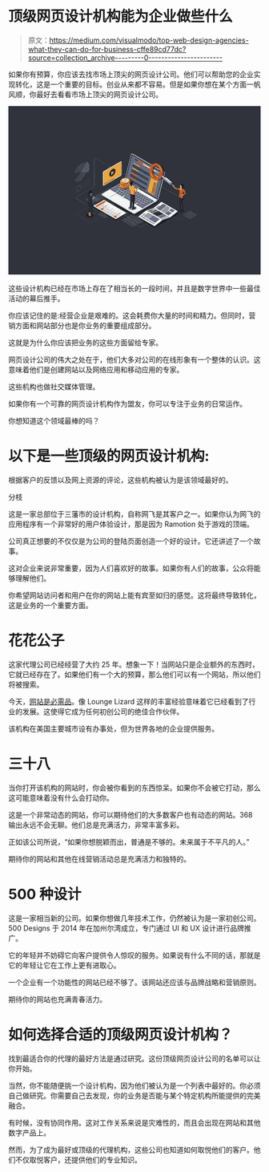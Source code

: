 # 顶级网页设计机构能为企业做些什么

> 原文：<https://medium.com/visualmodo/top-web-design-agencies-what-they-can-do-for-business-cffe89cd77dc?source=collection_archive---------0----------------------->

如果你有预算，你应该去找市场上顶尖的网页设计公司。他们可以帮助您的企业实现转化，这是一个重要的目标。创业从来都不容易。但是如果你想在某个方面一帆风顺，你最好去看看市场上顶尖的网页设计公司。

![](img/1c250c5974e1033a051eefdb0afde58d.png)

这些设计机构已经在市场上存在了相当长的一段时间，并且是数字世界中一些最佳活动的幕后推手。

你应该记住的是:经营企业是艰难的。这会耗费你大量的时间和精力。但同时，营销方面和网站部分也是你业务的重要组成部分。

这就是为什么你应该把业务的这些方面留给专家。

网页设计公司的伟大之处在于，他们大多对公司的在线形象有一个整体的认识。这意味着他们是创建网站以及网络应用和移动应用的专家。

这些机构也做社交媒体管理。

如果你有一个可靠的网页设计机构作为盟友，你可以专注于业务的日常运作。

你想知道这个领域最棒的吗？

# 以下是一些顶级的网页设计机构:

根据客户的反馈以及网上资源的评论，这些机构被认为是该领域最好的。

分枝

这是一家总部位于三藩市的设计机构，自称网飞是其客户之一。如果你认为网飞的应用程序有一个非常好的用户体验设计，那是因为 Ramotion 处于游戏的顶端。

公司真正想要的不仅仅是为公司的登陆页面创造一个好的设计。它还讲述了一个故事。

这对企业来说非常重要，因为人们喜欢好的故事。如果你有人们的故事，公众将能够理解他们。

你希望网站访问者和用户在你的网站上能有宾至如归的感觉。这将最终导致转化，这是业务的一个重要方面。

# 花花公子

这家代理公司已经经营了大约 25 年。想象一下！当网站只是企业额外的东西时，它就已经存在了。如果他们有一个大的预算，那么他们可以有一个网站，所以他们将被搜索。

今天，[网站是必需品](https://visualmodo.com/7-tips-for-choosing-the-perfect-branding-agency/)。像 Lounge Lizard 这样的丰富经验意味着它已经看到了行业的发展。这使得它成为任何初创公司的绝佳合作伙伴。

该机构在美国主要城市设有办事处，但为世界各地的企业提供服务。

# 三十八

当你打开该机构的网站时，你会被你看到的东西惊呆。如果你不会被它打动，那么这可能意味着没有什么会打动你。

这是一个非常动态的网站，你可以期待他们的大多数客户也有动态的网站。368 输出永远不会无聊。他们总是充满活力，非常丰富多彩。

正如该公司所说，“如果你想脱颖而出，普通是不够的。未来属于不平凡的人。”

期待你的网站和其他在线营销活动总是充满活力和独特的。

# 500 种设计

这是一家相当新的公司。如果你想做几年技术工作，仍然被认为是一家初创公司。500 Designs 于 2014 年在加州尔湾成立，专门通过 UI 和 UX 设计进行品牌推广。

它的年轻并不妨碍它向客户提供令人惊叹的服务。如果说有什么不同的话，那就是它的年轻让它在工作上更有进取心。

一个企业有一个功能性的网站已经不够了。该网站还应该与品牌战略和营销原则。

期待你的网站也充满青春活力。

# 如何选择合适的顶级网页设计机构？

找到最适合你的代理的最好方法是通过研究。这份顶级网页设计公司的名单可以让你开始。

当然，你不能随便挑一个设计机构，因为他们被认为是一个列表中最好的。你必须自己做研究。你需要自己去发现，你的业务是否能与某个特定机构所能提供的完美融合。

有时候，没有协同作用。这对工作关系来说是灾难性的，而且会出现在网站和其他数字产品上。

然而，为了成为最好或顶级的代理机构，这些公司也知道如何取悦他们的客户。他们不仅取悦客户，还提供他们的专业知识。